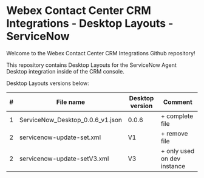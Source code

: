 # Webex Contact Center CRM Integrations - Desktop Layouts - ServiceNow

Welcome to the Webex Contact Center CRM Integrations Github repository!

This repository contains Desktop Layouts for the ServiceNow Agent Desktop integration inside of the CRM console.

Desktop Layouts versions below:

| #   | File name                        | Desktop version | Comment         | 
| --- | -------------------------------- | --------------- | --------------- | 
| 1   | ServiceNow_Desktop_0.0.6_v1.json | 0.0.6           | + complete file | 
| 2   | servicenow-update-set.xml        | V1              | + remove file |      
| 2   | servicenow-update-setV3.xml      | V3              | + only used on dev instance  | 